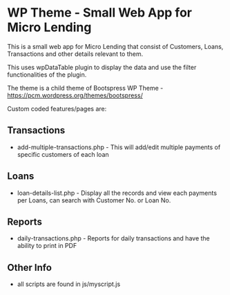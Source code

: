 # WP Theme - Small Web App for Micro Lending

This is a small web app for Micro Lending that consist of Customers, Loans, Transactions and other details relevant to them.

This uses wpDataTable plugin to display the data and use the filter functionalities of the plugin.

The theme is a child theme of Bootspress WP Theme - https://pcm.wordpress.org/themes/bootspress/

Custom coded features/pages are:

## Transactions
- add-multiple-transactions.php - This will add/edit multiple payments of specific customers of each loan


## Loans
- loan-details-list.php - Display all the records and view each payments per Loans, can search with Customer No. or Loan No.


## Reports
- daily-transactions.php - Reports for daily transactions and have the ability to print in PDF


## Other Info
- all scripts are found in js/myscript.js
